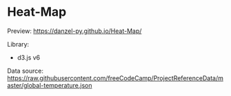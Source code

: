 # Heat-Map

Preview: https://danzel-py.github.io/Heat-Map/

Library:
- d3.js v6

Data source: https://raw.githubusercontent.com/freeCodeCamp/ProjectReferenceData/master/global-temperature.json
